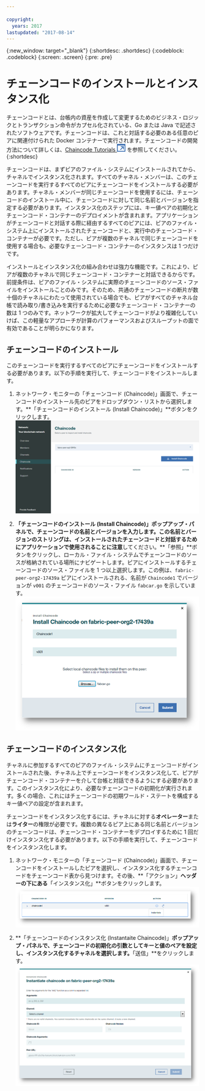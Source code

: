 ```yaml
---

copyright:
  years: 2017
lastupdated: "2017-08-14"
---
```


{:new_window: target="_blank"}
{:shortdesc: .shortdesc}
{:codeblock: .codeblock}
{:screen: .screen}
{:pre: .pre}

# チェーンコードのインストールとインスタンス化

チェーンコードとは、台帳内の資産を作成して変更するためのビジネス・ロジックとトランザクション命令がカプセル化されている、Go または Java で記述されたソフトウェアです。チェーンコードは、これと対話する必要のある任意のピアに関連付けられた Docker コンテナーで実行されます。チェーンコードの開発方法について詳しくは、[Chaincode Tutorials ![外部リンク・アイコン](../images/external_link.svg "外部リンク・アイコン")](http://hyperledger-fabric.readthedocs.io/en/latest/chaincode.html) を参照してください。
{:shortdesc}

チェーンコードは、まずピアのファイル・システムにインストールされてから、チャネルでインスタンス化されます。すべてのチャネル・メンバーは、このチェーンコードを実行するすべてのピアにチェーンコードをインストールする必要があります。チャネル・メンバーが同じチェーンコードを使用するには、チェーンコードのインストール中に、チェーンコードに対して同じ名前とバージョンを指定する必要があります。インスタンス化のステップには、キー値ペアの初期化とチェーンコード・コンテナーのデプロイメントが含まれます。アプリケーションがチェーンコードと対話する際に経由するすべてのピアには、ピアのファイル・システム上にインストールされたチェーンコードと、実行中のチェーンコード・コンテナーが必要です。ただし、ピアが複数のチャネルで同じチェーンコードを使用する場合も、必要なチェーンコード・コンテナーのインスタンスは 1 つだけです。  

インストールとインスタンス化の組み合わせは強力な機能です。これにより、ピアが複数のチャネルで同じチェーンコード・コンテナーと対話できるからです。前提条件は、ピアのファイル・システムに実際のチェーンコードのソース・ファイルをインストールことのみです。そのため、共通のチェーンコードの断片が数十個のチャネルにわたって使用されている場合でも、ピアがすべてのチャネル台帳で読み取り/書き込みを実行するために必要なチェーンコード・コンテナーの数は 1 つのみです。ネットワークが拡大してチェーンコードがより複雑化していけば、この軽量なアプローチが計算のパフォーマンスおよびスループットの面で有効であることが明らかになります。  

## チェーンコードのインストール
このチェーンコードを実行するすべてのピアにチェーンコードをインストールする必要があります。以下の手順を実行して、チェーンコードをインストールします。
1. ネットワーク・モニターの「チェーンコード (Chaincode)」画面で、チェーンコードのインストール先のピアをドロップダウン・リストから選択します。**「チェーンコードのインストール (Install Chaincode)」**ボタンをクリックします。 ![チェーンコード画面](../images/chaincode_install_overview.png "チェーンコード画面")  
  
2. **「チェーンコードのインストール (Install Chaincode)」**ポップアップ・パネルで、チェーンコードの名前とバージョンを入力します。この名前とバージョンのストリングは、インストールされたチェーンコードと対話するためにアプリケーションで使用されることに**注意**してください。**「参照」**ボタンをクリックし、ローカル・ファイル・システムでチェーンコードのソースが格納されている場所にナビゲートします。ピアにインストールするチェーンコードのソース・ファイルを 1 つ以上選択します。この例は、`fabric-peer-org2-17439a` ピアにインストールされる、名前が `Chaincode1` でバージョンが `v001` のチェーンコードのソース・ファイル `fabcar.go` を示しています。![チェーンコードのインストール](../images/chaincode_install.png "チェーンコードのインストール")

## チェーンコードのインスタンス化
チャネルに参加するすべてのピアのファイル・システムにチェーンコードがインストールされた後、チャネル上でチェーンコードをインスタンス化して、ピアがチェーンコード・コンテナーを介して台帳と対話できるようにする必要があります。このインスタンス化により、必要なチェーンコードの初期化が実行されます。多くの場合、これにはチェーンコードの初期ワールド・ステートを構成するキー値ペアの設定が含まれます。  

チェーンコードをインスタンス化するには、チャネルに対する**オペレーター**または**ライター**の権限が必要です。複数の異なるピア上にある同じ名前とバージョンのチェーンコードは、チェーンコード・コンテナーをデプロイするために 1 回だけインスタンス化する必要があります。以下の手順を実行して、チェーンコードをインスタンス化します。
1. ネットワーク・モニターの「チェーンコード (Chaincode)」画面で、チェーンコードをインストールしたピアを選択し、インスタンス化するチェーンコードをチェーンコード表から見つけます。その後、**「アクション」**ヘッダーの下にある**「インスタンス化」**ボタンをクリックします。  
  ![チェーンコードのインスタンス化](../images/chaincode_instantiate.png "チェーンコードのインスタンス化")  
  
2. **「チェーンコードのインスタンス化 (Instantaite Chaincode)」**ポップアップ・パネルで、チェーンコードの初期化の引数としてキーと値のペアを設定し、インスタンス化するチャネルを選択します。**「送信」**をクリックします。![チェーンコードのインスタンス化のパネル](../images/chaincode_instantiate_panel.png "チェーンコードのインスタンス化のパネル")   
